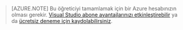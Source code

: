 
> [AZURE.NOTE]
> Bu öğreticiyi tamamlamak için bir Azure hesabınızın olması gerekir. <a href="/pricing/member-offers/msdn-benefits-details/" target="_blank">Visual Studio abone avantajlarınızı etkinleştirebilir</a> ya da <a href="/pricing/free-trial/" target="_blank">ücretsiz deneme için kaydolabilirsiniz</a>.



<!--HONumber=sep16_HO2-->


